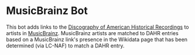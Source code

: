 # MusicBrainz Bot

This bot adds links to the [Discography of American Historical Recordings](https://adp.library.ucsb.edu/) 
to artists in [MusicBrainz](https://musicbrainz.org/). MusicBrainz artists are matched to DAHR entries based on a 
MusicBrainz link's presence in the Wikidata page that has been determined (via LC-NAF) to match a DAHR entry.



